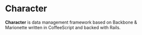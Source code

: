 # Character

**Character** is data management framework based on Backbone & Marionette written in CoffeeScript and backed with Rails.
